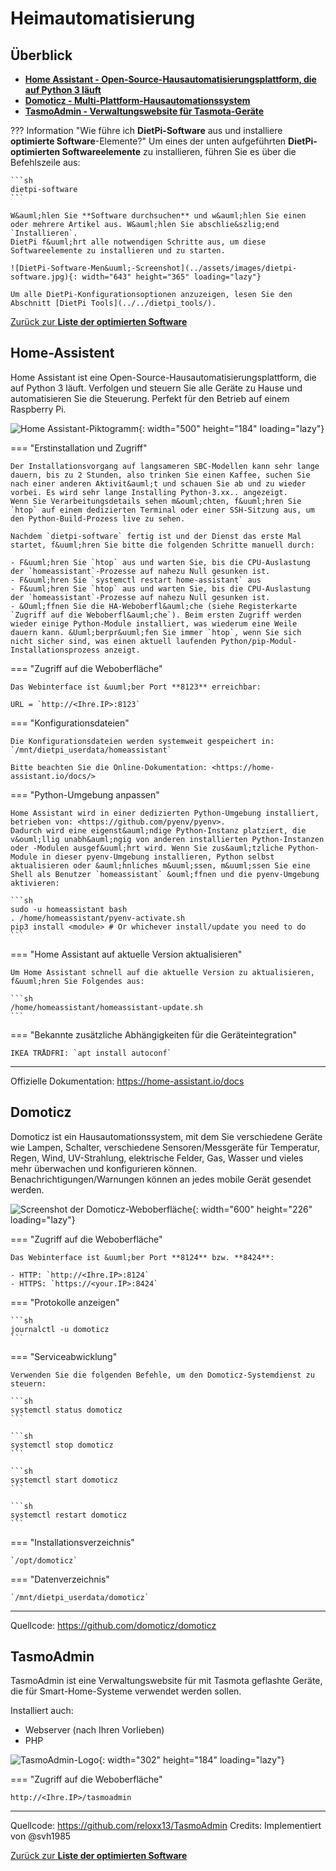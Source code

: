 # Heimautomatisierung

## &Uuml;berblick

- [**Home Assistant - Open-Source-Hausautomatisierungsplattform, die auf Python 3 l&auml;uft**](#home-assistant)
- [**Domoticz - Multi-Plattform-Hausautomationssystem**](#domoticz)
- [**TasmoAdmin - Verwaltungswebsite f&uuml;r Tasmota-Ger&auml;te**](#tasmoadmin)

??? Information "Wie f&uuml;hre ich **DietPi-Software** aus und installiere **optimierte Software**-Elemente?"
    Um eines der unten aufgef&uuml;hrten **DietPi-optimierten Softwareelemente** zu installieren, f&uuml;hren Sie es &uuml;ber die Befehlszeile aus:

    ```sh
    dietpi-software
    ```

    W&auml;hlen Sie **Software durchsuchen** und w&auml;hlen Sie einen oder mehrere Artikel aus. W&auml;hlen Sie abschlie&szlig;end `Installieren`.
    DietPi f&uuml;hrt alle notwendigen Schritte aus, um diese Softwareelemente zu installieren und zu starten.

    ![DietPi-Software-Men&uuml;-Screenshot](../assets/images/dietpi-software.jpg){: width="643" height="365" loading="lazy"}

    Um alle DietPi-Konfigurationsoptionen anzuzeigen, lesen Sie den Abschnitt [DietPi Tools](../../dietpi_tools/).

[Zur&uuml;ck zur **Liste der optimierten Software**](../../software/)

## Home-Assistent

Home Assistant ist eine Open-Source-Hausautomatisierungsplattform, die auf Python 3 l&auml;uft. Verfolgen und steuern Sie alle Ger&auml;te zu Hause und automatisieren Sie die Steuerung. Perfekt f&uuml;r den Betrieb auf einem Raspberry Pi.

![Home Assistant-Piktogramm](../assets/images/dietpi-software-homeautomation-homeassistant.png){: width="500" height="184" loading="lazy"}

=== "Erstinstallation und Zugriff"

    Der Installationsvorgang auf langsameren SBC-Modellen kann sehr lange dauern, bis zu 2 Stunden, also trinken Sie einen Kaffee, suchen Sie nach einer anderen Aktivit&auml;t und schauen Sie ab und zu wieder vorbei. Es wird sehr lange Installing Python-3.xx.. angezeigt.
    Wenn Sie Verarbeitungsdetails sehen m&ouml;chten, f&uuml;hren Sie `htop` auf einem dedizierten Terminal oder einer SSH-Sitzung aus, um den Python-Build-Prozess live zu sehen.

    Nachdem `dietpi-software` fertig ist und der Dienst das erste Mal startet, f&uuml;hren Sie bitte die folgenden Schritte manuell durch:

    - F&uuml;hren Sie `htop` aus und warten Sie, bis die CPU-Auslastung der `homeassistant`-Prozesse auf nahezu Null gesunken ist.
    - F&uuml;hren Sie `systemctl restart home-assistant` aus
    - F&uuml;hren Sie `htop` aus und warten Sie, bis die CPU-Auslastung der `homeassistant`-Prozesse auf nahezu Null gesunken ist.
    - &Ouml;ffnen Sie die HA-Weboberfl&auml;che (siehe Registerkarte `Zugriff auf die Weboberfl&auml;che`). Beim ersten Zugriff werden wieder einige Python-Module installiert, was wiederum eine Weile dauern kann. &Uuml;berpr&uuml;fen Sie immer `htop`, wenn Sie sich nicht sicher sind, was einen aktuell laufenden Python/pip-Modul-Installationsprozess anzeigt.

=== "Zugriff auf die Weboberfl&auml;che"

    Das Webinterface ist &uuml;ber Port **8123** erreichbar:

    URL = `http://<Ihre.IP>:8123`

=== "Konfigurationsdateien"

    Die Konfigurationsdateien werden systemweit gespeichert in:
    `/mnt/dietpi_userdata/homeassistant`

    Bitte beachten Sie die Online-Dokumentation: <https://home-assistant.io/docs/>

=== "Python-Umgebung anpassen"

    Home Assistant wird in einer dedizierten Python-Umgebung installiert, betrieben von: <https://github.com/pyenv/pyenv>.
    Dadurch wird eine eigenst&auml;ndige Python-Instanz platziert, die v&ouml;llig unabh&auml;ngig von anderen installierten Python-Instanzen oder -Modulen ausgef&uuml;hrt wird. Wenn Sie zus&auml;tzliche Python-Module in dieser pyenv-Umgebung installieren, Python selbst aktualisieren oder &auml;hnliches m&uuml;ssen, m&uuml;ssen Sie eine Shell als Benutzer `homeassistant` &ouml;ffnen und die pyenv-Umgebung aktivieren:

    ```sh
    sudo -u homeassistant bash
    . /home/homeassistant/pyenv-activate.sh
    pip3 install <module> # Or whichever install/update you need to do
    ```

=== "Home Assistant auf aktuelle Version aktualisieren"

    Um Home Assistant schnell auf die aktuelle Version zu aktualisieren, f&uuml;hren Sie Folgendes aus:

    ```sh
    /home/homeassistant/homeassistant-update.sh
    ```

=== "Bekannte zus&auml;tzliche Abh&auml;ngigkeiten f&uuml;r die Ger&auml;teintegration"

    IKEA TRÅDFRI: `apt install autoconf`

***

Offizielle Dokumentation: <https://home-assistant.io/docs>

## Domoticz

Domoticz ist ein Hausautomationssystem, mit dem Sie verschiedene Ger&auml;te wie Lampen, Schalter, verschiedene Sensoren/Messger&auml;te f&uuml;r Temperatur, Regen, Wind, UV-Strahlung, elektrische Felder, Gas, Wasser und vieles mehr &uuml;berwachen und konfigurieren k&ouml;nnen. Benachrichtigungen/Warnungen k&ouml;nnen an jedes mobile Ger&auml;t gesendet werden.

![Screenshot der Domoticz-Weboberfl&auml;che](../assets/images/dietpi-software-homeautomation-domoticz.jpg){: width="600" height="226" loading="lazy"}

=== "Zugriff auf die Weboberfl&auml;che"

    Das Webinterface ist &uuml;ber Port **8124** bzw. **8424**:

    - HTTP: `http://<Ihre.IP>:8124`
    - HTTPS: `https://<your.IP>:8424`

=== "Protokolle anzeigen"

    ```sh
    journalctl -u domoticz
    ```

=== "Serviceabwicklung"

    Verwenden Sie die folgenden Befehle, um den Domoticz-Systemdienst zu steuern:

    ```sh
    systemctl status domoticz
    ```

    ```sh
    systemctl stop domoticz
    ```

    ```sh
    systemctl start domoticz
    ```

    ```sh
    systemctl restart domoticz
    ```

=== "Installationsverzeichnis"

    `/opt/domoticz`

=== "Datenverzeichnis"

    `/mnt/dietpi_userdata/domoticz`

***

Quellcode: <https://github.com/domoticz/domoticz>

## TasmoAdmin

TasmoAdmin ist eine Verwaltungswebsite f&uuml;r mit Tasmota geflashte Ger&auml;te, die f&uuml;r Smart-Home-Systeme verwendet werden sollen.

Installiert auch:

- Webserver (nach Ihren Vorlieben)
- PHP

![TasmoAdmin-Logo](../assets/images/dietpi-software-homeautomation-tasmoadmin.png){: width="302" height="184" loading="lazy"}

=== "Zugriff auf die Weboberfl&auml;che"

`http://<Ihre.IP>/tasmoadmin`

***

Quellcode: <https://github.com/reloxx13/TasmoAdmin>
Credits: Implementiert von @svh1985

[Zur&uuml;ck zur **Liste der optimierten Software**](../../software/)
